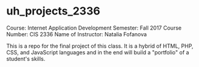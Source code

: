 # uh_projects_2336

Course:               Internet Application Development
Semester:             Fall 2017
Course Number:        CIS 2336
Name of Instructor:   Natalia Fofanova

This is a repo for the final project of this class. It is a hybrid of HTML, PHP, CSS, and JavaScript languages and in the end will build a "portfolio" of a student's skills.
